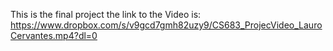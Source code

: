 
This is the final project the link to the Video is:
https://www.dropbox.com/s/v9gcd7gmh82uzy9/CS683_ProjecVideo_LauroCervantes.mp4?dl=0
